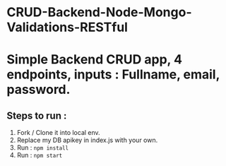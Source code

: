 # CRUD-Backend-Node-Mongo-Validations-RESTful
# Simple Backend CRUD app, 4 endpoints, inputs : Fullname, email, password.

## Steps to run : 
1. Fork / Clone it into local env.
2. Replace my DB apikey in index.js with your own.
3. Run :
   ``` npm install ```
5. Run :
   ``` npm start ```
